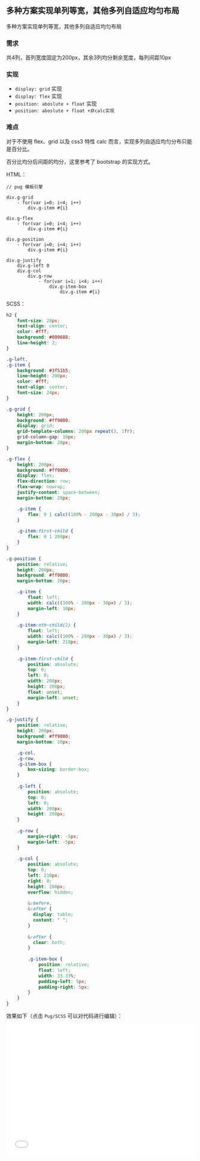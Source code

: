 ## 多种方案实现单列等宽，其他多列自适应均匀布局

多种方案实现单列等宽，其他多列自适应均匀布局

### 需求

共4列，首列宽度固定为200px，其余3列均分剩余宽度，每列间距10px

### 实现

+ `display: grid` 实现
+ `display: flex` 实现
+ `position: aboslute + float` 实现
+ `position: aboslute + float +非calc实现`

### 难点

对于不使用 flex、grid 以及 css3 特性 calc 而言，实现多列自适应均匀分布只能是百分比。

百分比均分后间距的均分，这里参考了 bootstrap 的实现方式。
 
HTML：

```pug
// pug 模板引擎

div.g-grid
    - for(var i=0; i<4; i++)   
        div.g-item #{i}
        
div.g-flex
    - for(var i=0; i<4; i++)   
        div.g-item #{i}
        
div.g-position
    - for(var i=0; i<4; i++)   
        div.g-item #{i}

div.g-justify  
    div.g-left 0
    div.g-col
        div.g-row
            - for(var i=1; i<4; i++) 
                div.g-item-box
                    div.g-item #{i}
```

SCSS：
```scss
h2 {
    font-size: 28px;
    text-align: center;
    color: #fff;
    background: #009688;
    line-height: 2;
}

.g-left,
.g-item {
    background: #3f51b5;
    line-height: 200px;
    color: #fff;
    text-align: center;
    font-size: 24px;
}

.g-grid {
    height: 200px;
    background: #ff9800;
    display: grid;
    grid-template-columns: 200px repeat(3, 1fr);
    grid-column-gap: 10px;
    margin-bottom: 20px;
}

.g-flex {
    height: 200px;
    background: #ff9800;
    display: flex;
    flex-direction: row;
    flex-wrap: nowrap;
    justify-content: space-between;
    margin-bottom: 20px;

    .g-item {
        flex: 0 1 calc((100% - 200px - 30px) / 3);
    }
    
    .g-item:first-child {
        flex: 0 1 200px;
    }
}

.g-position {
    position: relative;
    height: 200px;
    background: #ff9800;
    margin-bottom: 20px;

    .g-item {
        float: left;
        width: calc((100% - 200px - 30px) / 3);
        margin-left: 10px;
    }
    
    .g-item:nth-child(2) {
        float: left;
        width: calc((100% - 200px - 30px) / 3);
        margin-left: 210px;
    }
    
    .g-item:first-child {
        position: absolute;
        top: 0;
        left: 0;
        width: 200px;
        height: 200px;
        float: unset;
        margin-left: unset;
    }
}

.g-justify {
    position: relative;
    height: 200px;
    background: #ff9800;
    margin-bottom: 20px;

    .g-col,
    .g-row,
    .g-item-box {
        box-sizing: border-box;
    }
    
    .g-left {
        position: absolute;
        top: 0;
        left: 0;
        width: 200px;
        height: 200px;
    }
    
    .g-row {
        margin-right: -5px;
        margin-left: -5px;
    }
    
    .g-col {
        position: absolute;
        top: 0;
        left: 210px;
        right: 0;
        height: 200px;
        overflow: hidden;
        
        &:before,
        &:after {
          display: table;
          content: " ";
        }
        
        &:after {
          clear: both;
        }
        
        .g-item-box {
            position: relative;
            float: left;
            width: 33.33%;
            padding-left: 5px;
            padding-right: 5px;
        }
    }
}
```

效果如下（点击 `Pug/SCSS` 可以对代码进行编辑）：

<iframe height='350' scrolling='no' title='多种方案实现单列等宽，其他多列自适应均匀布局' src='//codepen.io/Chokcoco/embed/PymyKG/?height=265&theme-id=0&default-tab=result' frameborder='no' allowtransparency='true' allowfullscreen='true' style='width: 100%;'>See the Pen <a href='https://codepen.io/Chokcoco/pen/PymyKG/'>多种方案实现单列等宽，其他多列自适应均匀布局</a> by Chokcoco (<a href='https://codepen.io/Chokcoco'>@Chokcoco</a>) on <a href='https://codepen.io'>CodePen</a>.
</iframe>